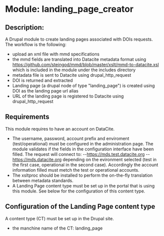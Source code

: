 # Module: landing_page_creator

## Description: 
A Drupal module to create landing pages associated with DOIs requests. 
The workflow is the following: 
- upload an xml file with mmd specifications
- the mmd fields are translated into Datacite metadata format using https://github.com/steingod/mmd/blob/master/xslt/mmd-to-datacite.xsl which is included in the module under the includes directory
- metadata file is sent to Datacite using drupal_http_request
- DOI is returned and extracted
- Landing page (a drupal node of type "landing_page") is created using DOI as the landing page url alias
- URL of the landing page is registered to Datacite using drupal_http_request

## Requirements
This module requires to have an account on DataCite. 
- The username, password, account prefix and enviroment (test/operational) must be configured in the administration page. The module validates if the fields in the configuration interface have been filled. The request will connect to:
--https://mds.test.datacite.org
--https://mds.datacite.org
depending on the evironment selected (test in the first case, operational in the second case). Accordingly the account information filled must metch the test or operational accounts.  
- The xsltproc should be installed to perform the on-the-fly translation between metadata standards.
- A Landing Page content type must be set up in the portal that is using this module. See below for the configuration of this content type.

## Configuration of the Landing Page content type
A content type (CT) must be set up in the Drupal site. 
- the manchine name of the CT: landing_page






